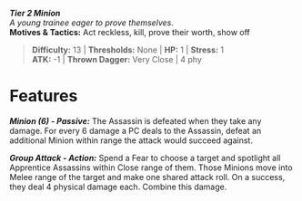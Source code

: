***Tier 2 Minion***  
*A young trainee eager to prove themselves.*  
**Motives & Tactics:** Act reckless, kill, prove their worth, show off

> **Difficulty:** 13 | **Thresholds:** None | **HP:** 1 | **Stress:** 1  
> **ATK:** -1 | **Thrown Dagger:** Very Close | 4 phy  

# Features

***Minion (6) - Passive:*** The Assassin is defeated when they take any damage. For every 6 damage a PC deals to the Assassin, defeat an additional Minion within range the attack would succeed against.

***Group Attack - Action:*** Spend a Fear to choose a target and spotlight all Apprentice Assassins within Close range of them. Those Minions move into Melee range of the target and make one shared attack roll. On a success, they deal 4 physical damage each. Combine this damage.
